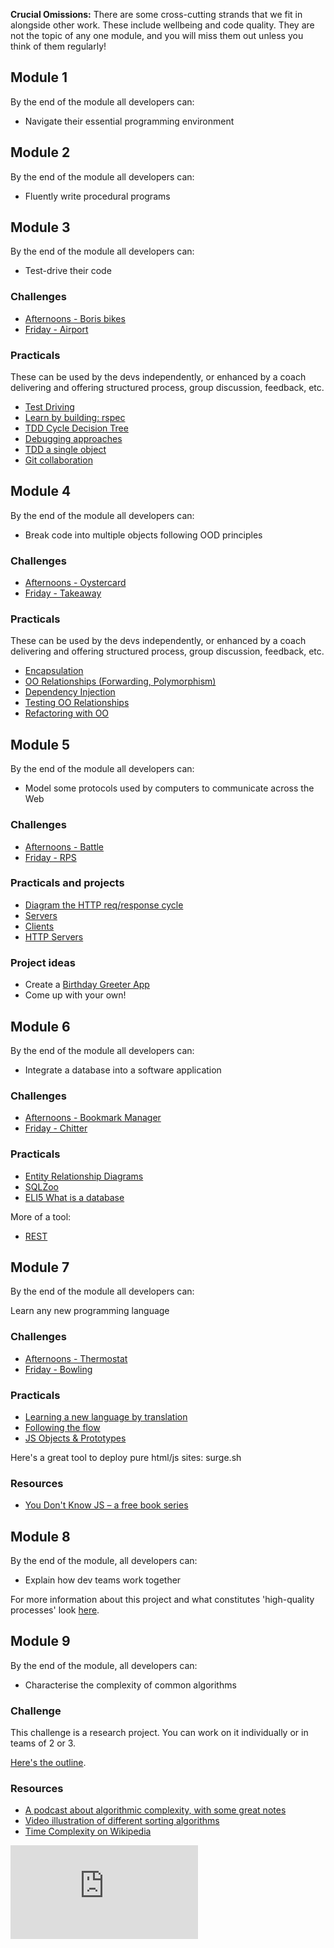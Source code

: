 **Crucial Omissions:** There are some cross-cutting strands that we fit in alongside other work. These include wellbeing and code quality. They are not the topic of any one module, and you will miss them out unless you think of them regularly!

## Module 1

By the end of the module all developers can:

* Navigate their essential programming environment

## Module 2

By the end of the module all developers can:

* Fluently write procedural programs

## Module 3

By the end of the module all developers can:

* Test-drive their code

### Challenges

* [Afternoons - Boris bikes](https://github.com/makersacademy/course/tree/master/boris_bikes)
* [Friday - Airport](https://diode.makersacademy.com/students/alicelieutier/projects/960)

### Practicals

These can be used by the devs independently, or enhanced by a coach delivering and offering structured process, group discussion, feedback, etc.

* [Test Driving](https://github.com/makersacademy/skills-workshops/blob/master/practicals/test_driving.md)
* [Learn by building: rspec](https://github.com/makersacademy/skills-workshops/blob/master/practicals/adventures/learning_by_building_rspec.md)
* [TDD Cycle Decision Tree](https://diode.makersacademy.com/students/alicelieutier/projects/812)
* [Debugging approaches](https://github.com/makersacademy/skills-workshops/blob/master/practicals/debugging/debugging_approaches.md)
* [TDD a single object](https://diode.makersacademy.com/students/alicelieutier/projects/813)
* [Git collaboration](https://github.com/makersacademy/skills-workshops/blob/master/practicals/git_collaboration.md)

## Module 4

By the end of the module all developers can:

* Break code into multiple objects following OOD principles


### Challenges

* [Afternoons - Oystercard](https://github.com/makersacademy/course/tree/master/oystercard)
* [Friday - Takeaway](https://diode.makersacademy.com/students/neoeno/projects/132)

### Practicals

These can be used by the devs independently, or enhanced by a coach delivering and offering structured process, group discussion, feedback, etc.

* [Encapsulation](https://diode.makersacademy.com/students/EdwardAndress/projects/981)
* [OO Relationships (Forwarding, Polymorphism)](https://diode.makersacademy.com/students/EdwardAndress/projects/980)
* [Dependency Injection](https://diode.makersacademy.com/students/EdwardAndress/projects/979)
* [Testing OO Relationships](https://diode.makersacademy.com/students/EdwardAndress/projects/975)
* [Refactoring with OO](https://diode.makersacademy.com/students/EdwardAndress/projects/977)

## Module 5

By the end of the module all developers can:

* Model some protocols used by computers to communicate across the Web

### Challenges

* [Afternoons - Battle](https://github.com/makersacademy/course/tree/master/intro_to_the_web)
* [Friday - RPS](https://diode.makersacademy.com/students/neoeno/projects/133)

### Practicals and projects

* [Diagram the HTTP req/response cycle](https://diode.makersacademy.com/students/alicelieutier/projects/415)
* [Servers](https://github.com/makersacademy/skills-workshops/blob/master/practicals/servers_and_clients/servers.md)
* [Clients](https://github.com/makersacademy/skills-workshops/blob/master/practicals/servers_and_clients/clients.md)
* [HTTP Servers](https://github.com/makersacademy/skills-workshops/blob/master/practicals/servers_and_clients/http_servers.md)

### Project ideas

* Create a [Birthday Greeter App](https://diode.makersacademy.com/students/alicelieutier/projects/439)
* Come up with your own!

## Module 6

By the end of the module all developers can:

* Integrate a database into a software application

### Challenges

* [Afternoons - Bookmark Manager](https://github.com/makersacademy/course/blob/master/bookmark_manager/00_challenge_map.md)
* [Friday - Chitter](https://github.com/makersacademy/chitter-challenge)

### Practicals

* [Entity Relationship Diagrams](https://github.com/makersacademy/skills-workshops/blob/master/practicals/databases/entity_relationship_diagrams.md)
* [SQLZoo](https://sqlzoo.net/)
* [ELI5 What is a database](https://diode.makersacademy.com/students/alicelieutier/projects/1286)

More of a tool:

* [REST](https://github.com/sjmog/rest)

## Module 7

By the end of the module all developers can:

Learn any new programming language

### Challenges

* [Afternoons - Thermostat](https://github.com/makersacademy/course/blob/master/thermostat/README.md)
* [Friday - Bowling](https://diode.makersacademy.com/students/neoeno/projects/32)

### Practicals

* [Learning a new language by translation](https://hackmd.io/kMNgXiPHQf2Q_P9A-tnS9A)
* [Following the flow](https://github.com/makersacademy/skills-workshops/tree/master/practicals/js-following-the-flow-async)
* [JS Objects & Prototypes](https://hackmd.io/nb1VZarCTGicD6dMOo43Ww)

Here's a great tool to deploy pure html/js sites: surge.sh

### Resources

* [You Don't Know JS – a free book series](https://github.com/getify/You-Dont-Know-JS)

## Module 8

By the end of the module, all developers can:

* Explain how dev teams work together

For more information about this project and what constitutes 'high-quality processes' look [here](./engineering_projects/README.md).

## Module 9

By the end of the module, all developers can:

* Characterise the complexity of common algorithms

### Challenge

This challenge is a research project. You can work on it individually or in teams of 2 or 3.

[Here's the outline](./algorithmic_complexity/README.md).

### Resources

* [A podcast about algorithmic complexity, with some great notes](https://www.codingblocks.net/podcast/what-is-algorithmic-complexity/)
* [Video illustration of different sorting algorithms](https://www.youtube.com/watch?v=ZZuD6iUe3Pc)
* [Time Complexity on Wikipedia](https://en.wikipedia.org/wiki/Time_complexity)

![Tracking pixel](https://githubanalytics.herokuapp.com/course/apprenticeship_module_outlines.md)
